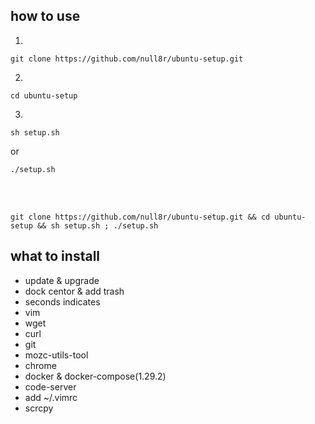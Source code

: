 ## how to use
1.
```
git clone https://github.com/null8r/ubuntu-setup.git
```

2.
```
cd ubuntu-setup
```

3.
```
sh setup.sh
```
or
```
./setup.sh
```

<br>
<br>

```
git clone https://github.com/null8r/ubuntu-setup.git && cd ubuntu-setup && sh setup.sh ; ./setup.sh
```

## what to install
- update & upgrade
- dock centor & add trash
- seconds indicates
- vim
- wget
- curl
- git
- mozc-utils-tool
- chrome
- docker & docker-compose(1.29.2)
- code-server
- add ~/.vimrc
- scrcpy
